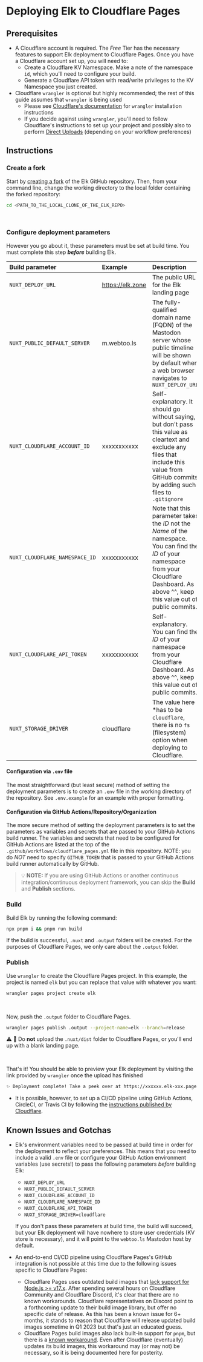 # Deploying Elk to Cloudflare Pages

## Prerequisites
- A Cloudflare account is required. The _Free_ Tier has the necessary features to support Elk deployment to Cloudflare Pages. Once you have a Cloudflare account set up, you will need to:
  - Create a Cloudflare KV Namespace. Make a note of the namespace `id`, which you'll need to configure your build.
  - Generate a Cloudflare API token with read/write privileges to the KV Namespace you just created.
- Cloudflare `wrangler` is optional but highly recommended; the rest of this guide assumes that `wrangler` is being used
  - Please see [Cloudflare's documentation](https://developers.cloudflare.com/workers/wrangler/install-and-update/) for `wrangler` installation instructions
  - If you decide against using `wrangler`, you'll need to follow Cloudflare's instructions to set up your project and possibly also to perform [Direct Uploads](https://developers.cloudflare.com/pages/platform/direct-upload/) (depending on your workflow preferences)

## Instructions
### Create a fork

Start by [creating a fork](https://github.com/elk-zone/elk/fork) of the Elk GitHub repository. Then, from your command line, change the working directory to the local folder containing the forked repository:
```sh
cd <PATH_TO_THE_LOCAL_CLONE_OF_THE_ELK_REPO>
```
<BR>

### Configure deployment parameters
However you go about it, these parameters must be set at build time. You must complete this step _**before**_ building Elk. 

Build parameter | Example | Description
:-------------- | :------ | :----------
`NUXT_DEPLOY_URL` | https://elk.zone | The public URL for the Elk landing page
`NUXT_PUBLIC_DEFAULT_SERVER` | m.webtoo.ls | The fully-qualified domain name (FQDN) of the Mastodon server whose public timeline will be shown by default when a web browser navigates to `NUXT_DEPLOY_URL`
`NUXT_CLOUDFLARE_ACCOUNT_ID` | xxxxxxxxxxx | Self-explanatory. It should go without saying, but don't pass this value as cleartext and exclude any files that include this value from GitHub commits by adding such files to `.gitignore`
`NUXT_CLOUDFLARE_NAMESPACE_ID` | xxxxxxxxxxx | Note that this parameter takes the _ID_ not the _Name_ of the namespace. You can find the _ID_ of your namespace from your Cloudflare Dashboard. As above ^^, keep this value out of public commits.
`NUXT_CLOUDFLARE_API_TOKEN` | xxxxxxxxxxx | Self-explanatory. You can find the _ID_ of your namespace from your Cloudflare Dashboard. As above ^^, keep this value out of public commits.
`NUXT_STORAGE_DRIVER` | cloudflare | The value here *has to be `cloudflare`, there is no `fs` (filesystem) option when deploying to Cloudflare.

#### Configuration via `.env` file
The most straightforward (but least secure) method of setting the deployment parameters is to create an `.env` file in the working directory of the repository. See `.env.example` for an example with proper formatting.

#### Configuration via GitHub Actions/Repository/Organization
The more secure method of setting the deployment parameters is to set the parameters as variables and secrets that are passed to your GitHub Actions build runner. The variables and secrets that need to be configured for GitHub Actions are listed at the top of the `.github/workflows/cloudflare_pages.yml` file in this repository. NOTE: you do *NOT* need to specify `GITHUB_TOKEN` that is passed to your GitHub Actions build runner automatically by GitHub.

> :bulb: **NOTE:** If you are using GitHub Actions or another continuous integration/continuous deployment framework, you can skip the **Build** and **Publish** sections.

### Build

Build Elk by running the following command:
```sh
npx pnpm i && pnpm run build
```
If the build is successful, `.nuxt` and `.output` folders will be created. For the purposes of Cloudflare Pages, we only care about the `.output` folder.

### Publish

Use `wrangler` to create the Cloudflare Pages project. In this example, the project is named `elk` but you can replace that value with whatever you want:
```sh
wrangler pages project create elk
```

<BR>


Now, push the `.output` folder to Cloudflare Pages.

```sh
wrangler pages publish .output --project-name=elk --branch=release
```

:warning: :eyes: Do **not** upload the `.nuxt/dist` folder to Cloudflare Pages, or you'll end up with a blank landing page.

<BR>

That's it! You should be able to preview your Elk deployment by visiting the link provided by `wrangler` once the upload has finished
```sh
✨ Deployment complete! Take a peek over at https://xxxxxx.elk-xxx.pages.dev
```

- It is possible, however, to set up a CI/CD pipeline using GitHub Actions, CircleCI, or Travis CI by following the [instructions published by Cloudflare](https://developers.cloudflare.com/pages/how-to/use-direct-upload-with-continuous-integration/).


## Known Issues and Gotchas
- Elk's environment variables need to be passed at build time in order for the deployment to reflect your preferences. This means that you need to include a valid `.env` file or configure your GitHub Action environment variables (use secrets!) to pass the following parameters _before_ building Elk:
  - `NUXT_DEPLOY_URL`
  - `NUXT_PUBLIC_DEFAULT_SERVER`
  - `NUXT_CLOUDFLARE_ACCOUNT_ID`
  - `NUXT_CLOUDFLARE_NAMESPACE_ID`
  - `NUXT_CLOUDFLARE_API_TOKEN`
  - `NUXT_STORAGE_DRIVER=cloudflare`
  
  If you don't pass these parameters at build time, the build will succeed, but your Elk deployment will have nowhere to store user credentials (KV store is necessary), and it will point to the `webtoo.ls` Mastodon host by default.

- An end-to-end CI/CD pipeline using Cloudflare Pages's GitHub integration is not possible at this time due to the following issues specific to Cloudflare Pages:
  - Cloudflare Pages uses outdated build images that [lack support for Node.js >= v17.x](https://developers.cloudflare.com/pages/platform/build-configuration/). After spending several hours on Cloudflare Community and Cloudflare Discord, it's clear that there are no known workarounds. Cloudflare representatives on Discord point to a forthcoming update to their build image library, but offer no specific date of release. As this has been a known issue for 6+ months, it stands to reason that Cloudflare will release updated build images sometime in Q1 2023 but that's just an educated guess.
  - Cloudflare Pages build images also lack built-in support for `pnpm`, but there is a [known workaround](https://community.cloudflare.com/t/add-pnpm-to-pre-installed-cloudflare-pages-tools/288514/3). Even after Cloudflare (eventually) updates its build images, this workaround may (or may not) be necessary, so it is being documented here for posterity.
